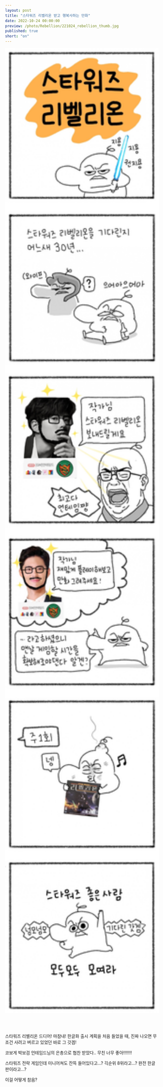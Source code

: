 ```yaml
---
layout: post
title: "스타워즈 리벨리온 받고 행복사하는 만화"
date: 2022-10-24 00:00:00
preview: /photo/Rebellion/221024_rebellion_thumb.jpg
published: true
short: "on"
---
```


<img src="/photo/Rebellion/221024_rebellion.jpg" width="1000">

<br/><br/>

스타워즈 리벨리온 드디어! 마참내!
한글화 출시 계획을 처음 들었을 때, 진짜 나오면 무조건 사려고 벼르고 있었던 바로 그 갓겜!

코보게 박보검 언테임드님의 은총으로 협찬 받았다.. 무친 너무 좋아!!!!!!!

스타워즈 전략 게임인데 미니어쳐도 잔뜩 들어있다고...?
긱순위 8위라고...?
완전 한글판이라고...?

이걸 어떻게 참음?
